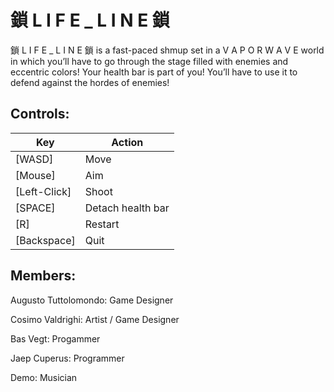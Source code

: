 # 鎖 L I F E _ L I N E 鎖

鎖 L I F E _ L I N E 鎖 is a fast-paced shmup set in a  V A P O R W A V E  world in which you’ll have to go through the stage filled with enemies and eccentric colors! Your health bar is part of you! You’ll have to use it to defend against the hordes of enemies!

## Controls: 

| Key          | Action            |
|--------------|-------------------|
| [WASD]       | Move              |
| [Mouse]      | Aim               |
| [Left-Click] | Shoot             |
| [SPACE]      | Detach health bar |
| [R]          | Restart           |
| [Backspace]  | Quit              |

## Members:

Augusto Tuttolomondo: Game Designer

Cosimo Valdrighi: Artist / Game Designer

Bas Vegt: Progammer

Jaep Cuperus: Programmer

Demo: Musician
